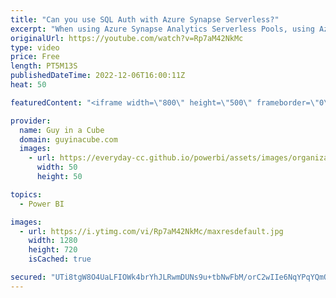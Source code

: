 ```yaml
---
title: "Can you use SQL Auth with Azure Synapse Serverless?"
excerpt: "When using Azure Synapse Analytics Serverless Pools, using Azure AD auth is pretty simple. But, what about SQL Auth? How do you get hat working? Patrick shows you how!   Control storage account access for serverless SQL pool in Azure Synapse Analytics https://learn.microsoft.com/azure/synapse-analytics/sql/develop-storage-files-storage-access-control?tabs=managed-identity"
originalUrl: https://youtube.com/watch?v=Rp7aM42NkMc
type: video
price: Free
length: PT5M13S
publishedDateTime: 2022-12-06T16:00:11Z
heat: 50

featuredContent: "<iframe width=\"800\" height=\"500\" frameborder=\"0\" src=\"https://www.youtube.com/embed/Rp7aM42NkMc\" allow=\"accelerometer; autoplay; encrypted-media; gyroscope; picture-in-picture\" allowfullscreen></iframe>"

provider:
  name: Guy in a Cube
  domain: guyinacube.com
  images:
    - url: https://everyday-cc.github.io/powerbi/assets/images/organizations/guyinacube.com-50x50.jpg
      width: 50
      height: 50

topics:
  - Power BI

images:
  - url: https://i.ytimg.com/vi/Rp7aM42NkMc/maxresdefault.jpg
    width: 1280
    height: 720
    isCached: true

secured: "UTi8tgW8O4UaLFIOWk4brYhJLRwmDUNs9u+tbNwFbM/orC2wIIe6NqYPqYQmOzqq8ravmgt0i7da8Tf6noJ6HkEDs23D7nelnScJmTZB19yCzhyu/vvZxmxnyyzNTGQfs4dhrqVFu0t0IRiAsobaqbut9CDtqjXwFwd3CH9d5LPjHxYB8hu4b5kxR2tgYPM4ehwMpd/hrBkeADIe7RvC5/xula31V5tXyBKdlGDQ81tIMIx26Ji1yUL9F49OtIcOFFC4ha7R4VRc2u9u7KjLIJot+wNiysFBV33WxkfSuDuch1yQMlBnnJFEnE9eNh9QIz/HiCg8nyKpg2INhblXiPb/D9NUt0thMm2oQiallkIpKn5OEvDu6jd2vOn3bR9nXVdJ7hUp0Ekn4AfspvlGppq8IJjN4IULBTZOq+DDE8I=;v9fcbLRL//UQP//U5j4rkQ=="
---
```


